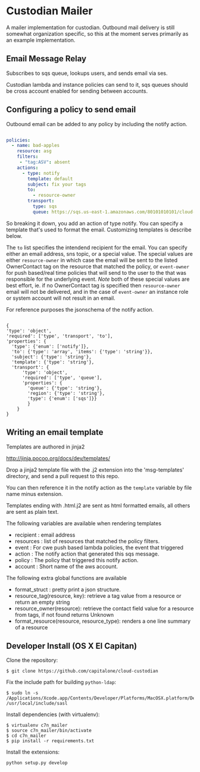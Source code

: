 # Custodian Mailer

A mailer implementation for custodian. Outbound mail delivery
is still somewhat organization specific, so this at the moment
serves primarily as an example implementation.

## Email Message Relay

Subscribes to sqs queue, lookups users, and sends email via ses.

Custodian lambda and instance policies can send to it, sqs queues
should be cross account enabled for sending between accounts.


## Configuring a policy to send email

Outbound email can be added to any policy by including the notify
action.

```yaml

policies:
  - name: bad-apples
    resource: asg
    filters:
     - "tag:ASV": absent
    actions:
      - type: notify
        template: default
        subject: fix your tags
        to:
          - resource-owner
        transport:
          type: sqs
          queue: https://sqs.us-east-1.amazonaws.com/80101010101/cloud-custodian-message-relay
```

So breaking it down, you add an action of type notify. You can specify a template that's
used to format the email. Customizing templates is describe below.

The `to` list specifies the intendend recipient for the email. You can specify either
an email address, sns topic, or a special value. The special values are either
`resource-owner` in which case the email will be sent to the listed OwnerContact tag
on the resource that matched the policy, or `event-owner` for push based/real time policies
that will send to the user to the that was responsible for the underlying event. *Note*
both of these special values are best effort, ie. if no OwnerContact tag is specified
then `resource-owner` email will not be delivered, and in the case of `event-owner` an
instance role or system account will not result in an email.


For reference purposes the jsonschema of the notify action.

```

{
'type': 'object',
'required': ['type', 'transport', 'to'],
'properties': {
  'type': {'enum': ['notify']},
  'to': {'type': 'array', 'items': {'type': 'string'}},
  'subject': {'type': 'string'},
  'template': {'type': 'string'},
  'transport': {
   	  'type': 'object',
	  'required': ['type', 'queue'],
	  'properties': {
 	    'queue': {'type': 'string'},
		'region': {'type': 'string'},
		'type': {'enum': ['sqs']}}
		}
	}
}
```


## Writing an email template

Templates are authored in jinja2

http://jinja.pocoo.org/docs/dev/templates/

Drop a jinja2 template file with the .j2 extension into the
'msg-templates' directory, and send a pull request to this repo.

You can then reference it in the notify action as the `template`
variable by file name minus extension.

Templates ending with .html.j2 are sent as html formatted emails,
all others are sent as plain text.

The following variables are available when rendering templates

  - recipient : email address
  - resources : list of resources that matched the policy filters.
  - event : For cwe push based lambda policies, the event that triggered
  - action : The notify action that generated this sqs message.
  - policy : The policy that triggered this notify action.
  - account : Short name of the aws account.

The following extra global functions are available

  - format_struct : pretty print a json structure.
  - resource_tag(resource, key): retrieve a tag value from a resource or return an empty string
  - resource_owner(resource): retrieve the contact field value for a resource from tags, if not found returns Unknown
  - format_resource(resource, resource_type): renders a one line summary of a resource


## Developer Install (OS X El Capitan)

Clone the repository:
```
$ git clone https://github.com/capitalone/cloud-custodian
```
Fix the include path for building `python-ldap`:
```
$ sudo ln -s /Applications/Xcode.app/Contents/Developer/Platforms/MacOSX.platform/Developer/SDKs/MacOSX10.11.sdk/usr/include/sasl /usr/local/include/sasl
```
Install dependencies (with virtualenv):
```
$ virtualenv c7n_mailer
$ source c7n_mailer/bin/activate
$ cd c7n_mailer
$ pip install -r requirements.txt
```
Install the extensions:
```
python setup.py develop
```

